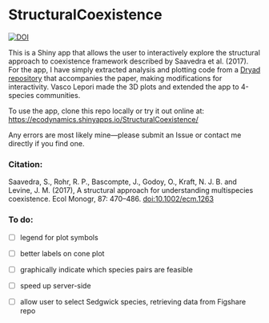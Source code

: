 # StructuralCoexistence

[![DOI](https://zenodo.org/badge/103034930.svg)](https://zenodo.org/badge/latestdoi/103034930)

This is a Shiny app that allows the user to interactively explore the structural approach to coexistence framework described by Saavedra et al. (2017). For the app, I have simply extracted analysis and plotting code from a [Dryad repository](https://doi.org/10.5061/dryad.v9f5s) that accompanies the paper, making modifications for interactivity. Vasco Lepori made the 3D plots and extended the app to 4-species communities. 

To use the app, clone this repo locally or try it out online at: https://ecodynamics.shinyapps.io/StructuralCoexistence/

Any errors are most likely mine—please submit an Issue or contact me directly if you find one.

### Citation:

Saavedra, S., Rohr, R. P., Bascompte, J., Godoy, O., Kraft, N. J. B. and Levine, J. M. (2017), A structural approach for understanding multispecies coexistence. Ecol Monogr, 87: 470–486. [doi:10.1002/ecm.1263](http://dx.doi.org/10.1002/ecm.1263)

### To do:

- [ ] legend for plot symbols
- [ ] better labels on cone plot
- [ ] graphically indicate which species pairs are feasible
- [ ] speed up server-side
- [ ] allow user to select Sedgwick species, retrieving data from Figshare repo

